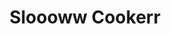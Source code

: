 ---
layout: post
title: Sloooww Cookerr
description: Takin it sloooowww
image: assets/images/slow-cooker-2.jpg
recipes: 
- name : Porkins
  ingredients:
    - Takea de pork
    - Barbeque sawse.
  method:
    - Put sauces on pork.
    - Put slow cooker on pork.
    - Cook for 7 hourses.
---